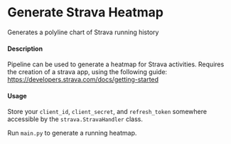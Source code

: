 # Generate Strava Heatmap
Generates a polyline chart of Strava running history

#### Description
Pipeline can be used to generate a heatmap for Strava activities. Requires the creation of a strava app, using the following guide: https://developers.strava.com/docs/getting-started 

#### Usage
Store your `client_id`, `client_secret`, and `refresh_token` somewhere accessible by the `strava.StravaHandler` class.

Run `main.py` to generate a running heatmap.
